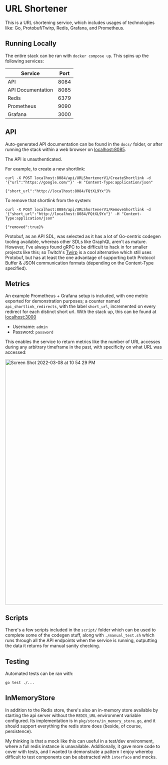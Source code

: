 # URL Shortener

This is a URL shortening service, which includes usages of technologies like: Go, Protobuf/Twirp,
Redis, Grafana, and Prometheus.

## Running Locally

The entire stack can be ran with `docker compose up`. This spins up the following services:

| Service           | Port |
|-------------------|------|
| API               | 8084 |
| API Documentation | 8085 |
| Redis             | 6379 |
| Prometheus        | 9090 |
| Grafana           | 3000 |

## API

Auto-generated API documentation can be found in the `docs/` folder, or after running the stack
within a web browser on [localhost:8085](https://localhost:8085/).

The API is unauthenticated. 

For example, to create a new shortlink:

```
curl -X POST localhost:8084/api/URLShortenerV1/CreateShortlink -d '{"url":"https://google.com/"}' -H "Content-Type:application/json"

{"short_url":"http://localhost:8084/FQtXL9Yx"}%
```

To remove that shortlink from the system:

```
curl -X POST localhost:8084/api/URLShortenerV1/RemoveShortlink -d '{"short_url":"http://localhost:8084/FQtXL9Yx"}' -H "Content-Type:application/json"

{"removed":true}%
```

Protobuf, as an API SDL, was selected as it has a lot of Go-centric codegen tooling available,
whereas other SDLs like GraphQL aren't as mature. However, I've always found gRPC to be difficult
to hack in for smaller projects like this; so Twitch's [Twirp](https://twitchtv.github.io/twirp/) is
a cool alternative which still uses Protobuf, but has at least the one advantage of supporting both
Protocol Buffer & JSON communication formats (depending on the Content-Type specified). 

## Metrics

An example Prometheus + Grafana setup is included, with one metric exported for demonstration
purposes; a counter named `api_shortlink_redirects`, with the label `short_url`, incremented on 
every redirect for each distinct short url. With the stack up, this can be found at
[localhost:3000](http://localhost:3000/explore?orgId=1&left=%5B%22now-1h%22,%22now%22,%22Prometheus%22,%7B%22expr%22:%22rate(api_shortlink_redirects%5B1m%5D)%22%7D,%7B%22mode%22:%22Metrics%22%7D,%7B%22ui%22:%5Btrue,true,true,%22none%22%5D%7D%5D)

- Username: `admin`
- Password: `password`

This enables the service to return metrics like the number of URL accesses during any arbitrary 
timeframe in the past, with specificity on what URL was accessed:

<img width="785" alt="Screen Shot 2022-03-08 at 10 54 29 PM" src="https://user-images.githubusercontent.com/1148452/157369798-83ce8077-6f5b-48a0-9fbb-d61a7525d5ac.png">

## Scripts

There's a few scripts included in the `script/` folder which can be used to complete some of the
codegen stuff, along with `./manual_test.sh` which runs through all the API endpoints when the
service is running, outputting the data it returns for manual sanity checking.

## Testing

Automated tests can be ran with:

```
go test ./...
```

## InMemoryStore

In addition to the Redis store, there's also an in-memory store available by starting the api server
without the `REDIS_URL` environment variable configured. Its implementation is in 
`pkg/store/in_memory_store.go`, and it should support everything the redis store does (beside,
of course, persistence).

My thinking is that a mock like this can useful in a test/dev environment, where a full redis 
instance is unavailable. Additionally, it gave more code to cover with tests, and I wanted to 
demonstrate a pattern I enjoy whereby difficult to test components can be abstracted with 
`interface` and mocks.
